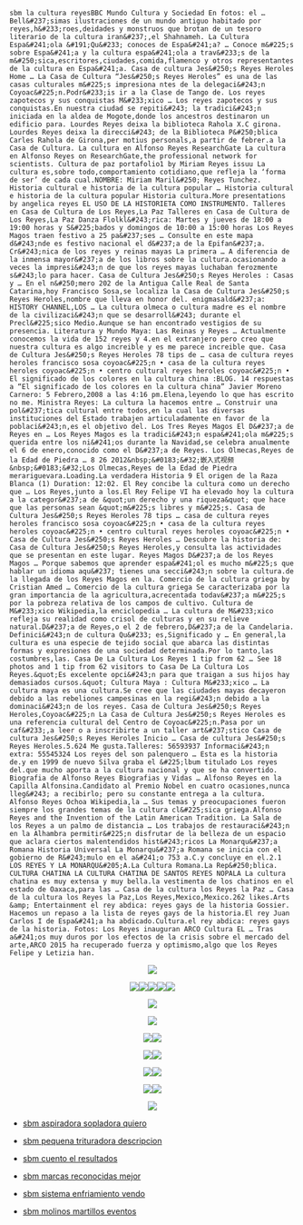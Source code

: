 
```
sbm la cultura reyesBBC Mundo Cultura y Sociedad En fotos: el … Bell&#237;simas ilustraciones de un mundo antiguo habitado por reyes,h&#233;roes,deidades y monstruos que brotan de un tesoro literario de la cultura iran&#237;,el Shahnameh. La Cultura Espa&#241;ola &#191;Qu&#233; conoces de Espa&#241;a? … Conoce m&#225;s sobre Espa&#241;a y la cultura espa&#241;ola a trav&#233;s de la m&#250;sica,escritores,ciudades,comida,flamenco y otros representantes de la cultura en Espa&#241;a. Casa de cultura Jes&#250;s Reyes Heroles Home … La Casa de Cultura “Jes&#250;s Reyes Heroles” es una de las casas culturales m&#225;s impresiona ntes de la delegaci&#243;n Coyoac&#225;n.Podr&#233;is ir a la Clase de Tango de. Los reyes zapotecos y sus conquistas M&#233;xico … Los reyes zapotecos y sus conquistas.En nuestra ciudad se repiti&#243; la tradici&#243;n iniciada en la aldea de Mogote,donde los ancestros destinaron un edificio para. Lourdes Reyes deixa la biblioteca Rahola X.C girona. Lourdes Reyes deixa la direcci&#243; de la Biblioteca P&#250;blica Carles Rahola de Girona,per motius personals,a partir de febrer.a la Casa de Cultura. La cultura en Alfonso Reyes ResearchGate La cultura en Alfonso Reyes on ResearchGate,the professional network for scientists. Cultura de paz portafolio1 by Miriam Reyes issuu La cultura es,sobre todo,comportamiento cotidiano,que refleja la ‘forma de ser’ de cada cual.NOMBRE: Miriam Maril&#250; Reyes Tunchez. Historia cultural e historia de la cultura popular … Historia cultural e historia de la cultura popular Historia cultura.More presentations by angelica reyes EL USO DE LA HISTORIETA COMO INSTRUMENTO. Talleres en Casa de Cultura de Los Reyes,La Paz Talleres en Casa de Cultura de Los Reyes,La Paz Danza Flolkl&#243;rica: Martes y jueves de 18:00 a 19:00 horas y S&#225;bados y domingos de 10:00 a 15:00 horas Los Reyes Magos traen festivo a 25 pa&#237;ses … Consulte en este mapa d&#243;nde es festivo nacional el d&#237;a de la Epifan&#237;a. Cr&#243;nica de los reyes y reinas mayas La primera … A diferencia de la inmensa mayor&#237;a de los libros sobre la cultura.ocasionando a veces la impresi&#243;n de que los reyes mayas luchaban ferozmente s&#243;lo para hacer. Casa de Cultura Jes&#250;s Reyes Heroles : Casas y … En el n&#250;mero 202 de la Antigua Calle Real de Santa Catarina,hoy Francisco Sosa,se localiza la Casa de Cultura Jes&#250;s Reyes Heroles,nombre que lleva en honor del. enigmasald&#237;a: HISTORY CHANNEL,LOS … La cultura olmeca o cultura madre es el nombre de la civilizaci&#243;n que se desarroll&#243; durante el Precl&#225;sico Medio.Aunque se han encontrado vestigios de su presencia. Literatura y Mundo Maya: Las Reinas y Reyes … Actualmente conocemos la vida de 152 reyes y 4.en el extranjero pero creo que nuestra cultura es algo increible y es me parece increible que. Casa de Cultura Jes&#250;s Reyes Heroles 78 tips de … casa de cultura reyes heroles francisco sosa coyoac&#225;n • casa de la cultura reyes heroles coyoac&#225;n • centro cultural reyes heroles coyoac&#225;n • El significado de los colores en la cultura china :BLOG. 14 respuestas a “El significado de los colores en la cultura china” Javier Moreno Carnero: 5 Febrero,2008 a las 4:16 pm.Elena,leyendo lo que has escrito no me. Ministra Reyes: La cultura la hacemos entre … Construir una pol&#237;tica cultural entre todos,en la cual las diversas instituciones del Estado trabajen articuladamente en favor de la poblaci&#243;n,es el objetivo del. Los Tres Reyes Magos El D&#237;a de Reyes en … Los Reyes Magos es la tradici&#243;n espa&#241;ola m&#225;s querida entre los ni&#241;os durante la Navidad,se celebra anualmente el 6 de enero,conocido como el D&#237;a de Reyes. Los Olmecas,Reyes de la Edad de Piedra … 8 26 2012&nbsp;&#0183;&#32;嵌入式视频&nbsp;&#0183;&#32;Los Olmecas,Reyes de la Edad de Piedra merariguevara.Loading.La verdadera Historia 9 El origen de la Raza Blanca (1) Duration: 12:02. El Rey concibe la cultura como un derecho que … Los Reyes,junto a los.El Rey Felipe VI ha elevado hoy la cultura a la categor&#237;a de &quot;un derecho y una riqueza&quot; que hace que las personas sean &quot;m&#225;s libres y m&#225;s. Casa de Cultura Jes&#250;s Reyes Heroles 78 tips … casa de cultura reyes heroles francisco sosa coyoac&#225;n • casa de la cultura reyes heroles coyoac&#225;n • centro cultural reyes heroles coyoac&#225;n • Casa de Cultura Jes&#250;s Reyes Heroles … Descubre la historia de: Casa de Cultura Jes&#250;s Reyes Heroles,y consulta las actividades que se presentan en este lugar. Reyes Magos D&#237;a de los Reyes Magos … Porque sabemos que aprender espa&#241;ol es mucho m&#225;s que hablar un idioma aqu&#237; tienes una secci&#243;n sobre la cultura.de la llegada de los Reyes Magos en la. Comercio de la cultura griega by Cristian Amed … Comercio de la cultura griega Se caracterizaba por la gran importancia de la agricultura,acrecentada todav&#237;a m&#225;s por la pobreza relativa de los campos de cultivo. Cultura de M&#233;xico Wikipedia,la enciclopedia … La cultura de M&#233;xico refleja su realidad como crisol de culturas y en su relieve natural.D&#237;a de Reyes,o el 2 de febrero,D&#237;a de la Candelaria. Definici&#243;n de cultura Qu&#233; es,Significado y … En general,la cultura es una especie de tejido social que abarca las distintas formas y expresiones de una sociedad determinada.Por lo tanto,las costumbres,las. Casa De La Cultura Los Reyes 1 tip from 62 … See 18 photos and 1 tip from 62 visitors to Casa De La Cultura Los Reyes.&quot;Es excelente opci&#243;n para que traigan a sus hijos hay demasiados cursos.&quot; Cultura Maya : Cultura M&#233;xico … La cultura maya es una cultura.Se cree que las ciudades mayas decayeron debido a las rebeliones campesinas en la regi&#243;n debido a la dominaci&#243;n de los reyes. Casa de Cultura Jes&#250;s Reyes Heroles,Coyoac&#225;n La Casa de Cultura Jes&#250;s Reyes Heroles es una referencia cultural del Centro de Coyoac&#225;n.Pasa por un caf&#233;,a leer o a inscribirte a un taller art&#237;stico Casa de cultura Jes&#250;s Reyes Heroles Inicio … Casa de cultura Jes&#250;s Reyes Heroles.5.624 Me gusta.Talleres: 56593937 Informaci&#243;n extra: 55545324 Los reyes del son palenquero … Esta es la historia de.y en 1999 de nuevo Silva graba el &#225;lbum titulado Los reyes del.que mucho aporta a la cultura nacional y que se ha convertido. Biografia de Alfonso Reyes Biografias y Vidas … Alfonso Reyes en la Capilla Alfonsina.Candidato al Premio Nobel en cuatro ocasiones,nunca lleg&#243; a recibirlo; pero su constante entrega a la cultura. Alfonso Reyes Ochoa Wikipedia,la … Sus temas y preocupaciones fueron siempre los grandes temas de la cultura cl&#225;sica griega.Alfonso Reyes and the Invention of the Latin American Tradition. La Sala de los Reyes a un palmo de distancia … Los trabajos de restauraci&#243;n en la Alhambra permitir&#225;n disfrutar de la belleza de un espacio que aclara ciertos malentendidos hist&#243;ricos La Monarqu&#237;a Romana Historia Universal La Monarqu&#237;a Romana se inicia con el gobierno de R&#243;mulo en el a&#241;o 753 a.C.y concluye en el.2.1 LOS REYES Y LA MONARQU&#205;A.La Cultura Romana.La Rep&#250;blica. CULTURA CHATINA LA CULTURA CHATINA DE SANTOS REYES NOPALA La cultura chatina es muy extensa y muy bella.la vestimenta de los chatinos en el estado de Oaxaca,para las … Casa de la cultura los Reyes la Paz … Casa de la cultura los Reyes la Paz,Los Reyes,Mexico,Mexico.262 likes.Arts &amp; Entertainment el rey abdica: reyes gays de la historia Gossier. Hacemos un repaso a la lista de reyes gays de la historia.El rey Juan Carlos I de Espa&#241;a ha abdicado.Cultura.el rey abdica: reyes gays de la historia. Fotos: Los Reyes inauguran ARCO Cultura EL … Tras a&#241;os muy duros por los efectos de la crisis sobre el mercado del arte,ARCO 2015 ha recuperado fuerza y optimismo,algo que los Reyes Felipe y Letizia han. 
```

<div align="center">

<a href="https://es-crusher.shibang-china.com/github&k=sbm+la+cultura+reyes"><img src="https://static.shibang-china.com/es/crusher/logo.jpg"></a>

<a href="https://es-crusher.shibang-china.com/github&k=sbm+la+cultura+reyes"><img src="https://static.shibang-china.com/es/crusher/index.jpg"></a><a href="https://es-crusher.shibang-china.com/material.htmlgithub&k=sbm+la+cultura+reyes"><img src="https://static.shibang-china.com/es/crusher/material.jpg"></a><a href="https://es-crusher.shibang-china.com/application.htmlgithub&k=sbm+la+cultura+reyes"><img src="https://static.shibang-china.com/es/crusher/application.jpg"></a><a href="https://es-crusher.shibang-china.com/aboutus.htmlgithub&k=sbm+la+cultura+reyes"><img src="https://static.shibang-china.com/es/crusher/aboutus.jpg"></a><a href="https://es-crusher.shibang-china.com/contact.htmlgithub&k=sbm+la+cultura+reyes"><img src="https://static.shibang-china.com/es/crusher/contact.jpg"></a>

<a href="https://es-crusher.shibang-china.com/github&k=sbm+la+cultura+reyes"><img src="https://static.shibang-china.com/es/crusher/banner.jpg"></a>

<a href="https://swt.shibang-china.com/github&k=sbm+la+cultura+reyes"><img src="https://static.shibang-china.com/es/crusher/text.jpg"></a>

<a href="https://swt.shibang-china.com/github&k=sbm+la+cultura+reyes"><img src="https://static.shibang-china.com/es/crusher/chat.jpg"></a><a href="https://es-crusher.shibang-china.com/contact.htmlgithub&k=sbm+la+cultura+reyes"><img src="https://static.shibang-china.com/es/crusher/message.jpg"></a>

<a href="https://es-crusher.shibang-china.com/products/pe.htmlgithub&k=sbm+la+cultura+reyes"><img src="https://static.shibang-china.com/es/crusher/pe.jpg"></a><a href="https://es-crusher.shibang-china.com/products/pf.htmlgithub&k=sbm+la+cultura+reyes"><img src="https://static.shibang-china.com/es/crusher/pf.jpg"></a>

<a href="https://es-crusher.shibang-china.com/products/hpt.htmlgithub&k=sbm+la+cultura+reyes"><img src="https://static.shibang-china.com/es/crusher/hpt.jpg"></a><a href="https://es-crusher.shibang-china.com/products/vsi.htmlgithub&k=sbm+la+cultura+reyes"><img src="https://static.shibang-china.com/es/crusher/vsi.jpg"></a>

<a href="https://es-crusher.shibang-china.com/products/klv.htmlgithub&k=sbm+la+cultura+reyes"><img src="https://static.shibang-china.com/es/crusher/klv.jpg"></a><a href="https://es-crusher.shibang-china.com/products/portable.htmlgithub&k=sbm+la+cultura+reyes"><img src="https://static.shibang-china.com/es/crusher/portable.jpg"></a>

<a href="https://swt.shibang-china.com/github&k=sbm+la+cultura+reyes"><img src="https://static.shibang-china.com/es/crusher/case.jpg"></a>

</div>


* [sbm aspiradora sopladora quiero](sbm%20aspiradora%20sopladora%20quiero.md)

* [sbm pequena trituradora descripcion](sbm%20pequena%20trituradora%20descripcion.md)

* [sbm cuento el resultados](sbm%20cuento%20el%20resultados.md)

* [sbm marcas reconocidas mejor](sbm%20marcas%20reconocidas%20mejor.md)

* [sbm sistema enfriamiento vendo](sbm%20sistema%20enfriamiento%20vendo.md)

* [sbm molinos martillos eventos](sbm%20molinos%20martillos%20eventos.md)